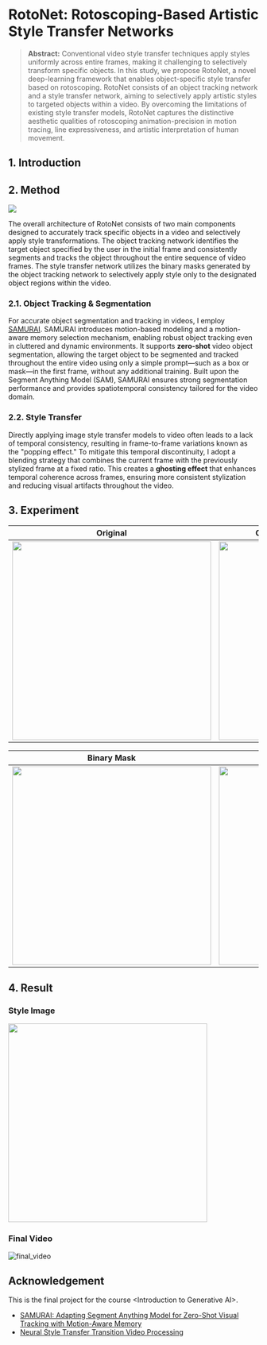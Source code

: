 # RotoNet: Rotoscoping-Based Artistic Style Transfer Networks
> **Abstract:** Conventional video style transfer techniques apply styles uniformly across entire frames, making it challenging to selectively transform specific objects. In this study, we propose RotoNet, a novel deep-learning framework that enables object-specific style transfer based on rotoscoping. RotoNet consists of an object tracking network and a style transfer network, aiming to selectively apply artistic styles to targeted objects within a video. By overcoming the limitations of existing style transfer models, RotoNet captures the distinctive aesthetic qualities of rotoscoping animation-precision in motion tracing, line expressiveness, and artistic interpretation of human movement.

## 1. Introduction


## 2. Method
<img src="https://github.com/user-attachments/assets/aa24dbf5-2f3e-4eda-9112-bf4b27f02ebd"/>

The overall architecture of RotoNet consists of two main components designed to accurately track specific objects in a video and selectively apply style transformations. The object tracking network identifies the target object specified by the user in the initial frame and consistently segments and tracks the object throughout the entire sequence of video frames. The style transfer network utilizes the binary masks generated by the object tracking network to selectively apply style only to the designated object regions within the video.

### 2.1. Object Tracking & Segmentation
For accurate object segmentation and tracking in videos, I employ [SAMURAI](https://github.com/yangchris11/samurai). SAMURAI introduces motion-based modeling and a motion-aware memory selection mechanism, enabling robust object tracking even in cluttered and dynamic environments. It supports **zero-shot** video object segmentation, allowing the target object to be segmented and tracked throughout the entire video using only a simple prompt—such as a box or mask—in the first frame, without any additional training. Built upon the Segment Anything Model (SAM), SAMURAI ensures strong segmentation performance and provides spatiotemporal consistency tailored for the video domain.

### 2.2. Style Transfer
Directly applying image style transfer models to video often leads to a lack of temporal consistency, resulting in frame-to-frame variations known as the "popping effect." To mitigate this temporal discontinuity, I adopt a blending strategy that combines the current frame with the previously stylized frame at a fixed ratio. This creates a **ghosting effect** that enhances temporal coherence across frames, ensuring more consistent stylization and reducing visual artifacts throughout the video.

## 3. Experiment
| Original            | Object Tracking & Segmentation              | 
|----------------------------|---------------------------|
|<img src="https://github.com/user-attachments/assets/22dcbc6d-9b56-4c08-a7fa-c1dae10c6e75" width="400"/>|<img src="https://github.com/user-attachments/assets/749f8815-a52a-4fb0-aefd-8b4d8a55bc4f" width="400"/>|

| Binary Mask            | Stylization             | 
|----------------------------|---------------------------|
|<img src="https://github.com/user-attachments/assets/4594b6d9-c3c0-4247-b9f8-f4c6251e6500" width="400"/>|<img src="https://github.com/user-attachments/assets/7773cfcc-f019-44fa-b91d-6c00edd47473" width="400"/>|


## 4. Result
### Style Image
<img src="https://github.com/user-attachments/assets/5e1c410e-93f9-4afe-b7d2-1e673b7f0755" width="400"/>

### Final Video
![final_video](https://github.com/user-attachments/assets/65797691-21fd-46c5-8cca-a91c861e11fb)


## Acknowledgement
This is the final project for the course &lt;Introduction to Generative AI>.
- [SAMURAI: Adapting Segment Anything Model for Zero-Shot Visual Tracking with Motion-Aware Memory](https://github.com/yangchris11/samurai)
- [Neural Style Transfer Transition Video Processing](https://github.com/westgarthb/style-transfer-video-processor)
